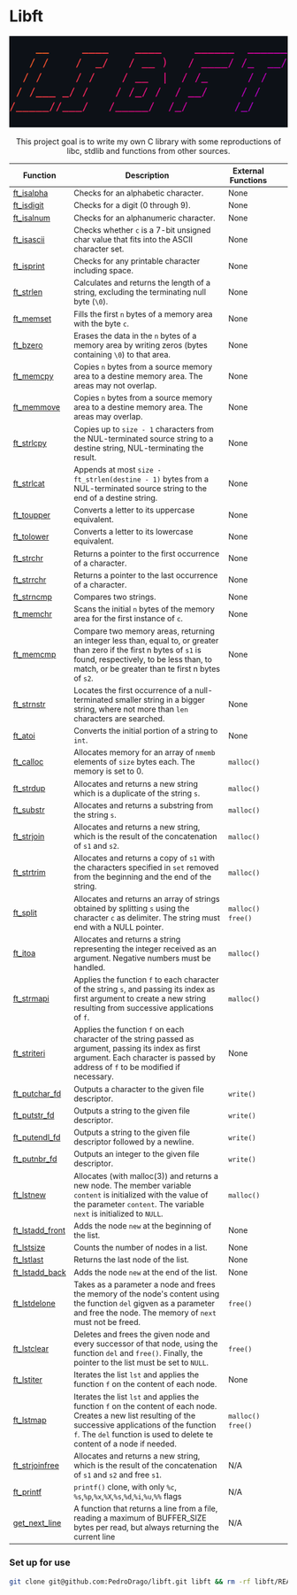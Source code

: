 # Libft

<p align="center">
    <img src="./printscreen.png"/>
</p>

<p align="center">This project goal is to write my own C library with some reproductions of libc, stdlib and functions from other sources.</p>

| Function                                       | Description                                                                                                                                                                                                                             | External Functions  |     |     |
| ---------------------------------------------- | --------------------------------------------------------------------------------------------------------------------------------------------------------------------------------------------------------------------------------------- | ------------------- | --- | --- |
| [ft_isalpha](ft_isalpha.c)                     | Checks for an alphabetic character.                                                                                                                                                                                                     | None                |     |     |
| [ft_isdigit](ft_isdigit.c)                     | Checks for a digit (0 through 9).                                                                                                                                                                                                       | None                |     |     |
| [ft_isalnum](ft_isalnum.c)                     | Checks for an alphanumeric character.                                                                                                                                                                                                   | None                |     |     |
| [ft_isascii](ft_isascii.c)                     | Checks whether `c` is a 7-bit unsigned char value that fits into the ASCII character set.                                                                                                                                               | None                |     |     |
| [ft_isprint](ft_isprint.c)                     | Checks for any printable character including space.                                                                                                                                                                                     | None                |     |     |
| [ft_strlen](ft_strlen.c)                       | Calculates and returns the length of a string, excluding the terminating null byte (`\0`).                                                                                                                                              | None                |     |     |
| [ft_memset](ft_memset.c)                       | Fills the first `n` bytes of a memory area with the byte `c`.                                                                                                                                                                           | None                |     |     |
| [ft_bzero](ft_bzero.c)                         | Erases the data in the `n` bytes of a memory area by writing zeros (bytes containing `\0`) to that area.                                                                                                                                | None                |     |     |
| [ft_memcpy](ft_memcpy.c)                       | Copies `n` bytes from a source memory area to a destine memory area. The areas may not overlap.                                                                                                                                         | None                |     |     |
| [ft_memmove](ft_memmove.c)                     | Copies `n` bytes from a source memory area to a destine memory area. The areas may overlap.                                                                                                                                             | None                |     |     |
| [ft_strlcpy](ft_strlcpy.c)                     | Copies up to `size - 1` characters from the NUL-terminated source string to a destine string, NUL-terminating the result.                                                                                                               | None                |     |     |
| [ft_strlcat](ft_strlcat.c)                     | Appends at most `size - ft_strlen(destine - 1)` bytes from a NUL-terminated source string to the end of a destine string.                                                                                                               | None                |     |     |
| [ft_toupper](ft_toupper.c)                     | Converts a letter to its uppercase equivalent.                                                                                                                                                                                          | None                |     |     |
| [ft_tolower](ft_tolower.c)                     | Converts a letter to its lowercase equivalent.                                                                                                                                                                                          | None                |     |     |
| [ft_strchr](ft_strchr.c)                       | Returns a pointer to the first occurrence of a character.                                                                                                                                                                               | None                |     |     |
| [ft_strrchr](ft_strrchr.c)                     | Returns a pointer to the last occurrence of a character.                                                                                                                                                                                | None                |     |     |
| [ft_strncmp](ft_strncmp.c)                     | Compares two strings.                                                                                                                                                                                                                   | None                |     |     |
| [ft_memchr](ft_memchr.c)                       | Scans the initial `n` bytes of the memory area for the first instance of `c`.                                                                                                                                                           | None                |     |     |
| [ft_memcmp](ft_memcmp.c)                       | Compare two memory areas, returning an integer less than, equal to, or greater than zero if the first n bytes of `s1` is found, respectively, to be less than, to match, or be greater than te first n bytes of `s2`.                   | None                |     |     |
| [ft_strnstr](ft_strnstr.c)                     | Locates the first occurrence of a null-terminated smaller string in a bigger string, where not more than `len` characters are searched.                                                                                                 | None                |     |     |
| [ft_atoi](ft_atoi.c)                           | Converts the initial portion of a string to `int`.                                                                                                                                                                                      | None                |     |     |
| [ft_calloc](ft_calloc.c)                       | Allocates memory for an array of `nmemb` elements of `size` bytes each. The memory is set to 0.                                                                                                                                         | `malloc()`          |     |     |
| [ft_strdup](ft_strdup.c)                       | Allocates and returns a new string which is a duplicate of the string `s`.                                                                                                                                                              | `malloc()`          |     |     |
| [ft_substr](ft_substr.c)                       | Allocates and returns a substring from the string `s`.                                                                                                                                                                                  | `malloc()`          |     |     |
| [ft_strjoin](ft_strjoin.c)                     | Allocates and returns a new string, which is the result of the concatenation of `s1` and `s2`.                                                                                                                                          | `malloc()`          |     |     |
| [ft_strtrim](ft_strtrim.c)                     | Allocates and returns a copy of `s1` with the characters specified in `set` removed from the beginning and the end of the string.                                                                                                       | `malloc()`          |     |     |
| [ft_split](ft_split.c)                         | Allocates and returns an array of strings obtained by splitting `s` using the character `c` as delimiter. The string must end with a NULL pointer.                                                                                      | `malloc()` `free()` |     |     |
| [ft_itoa](ft_itoa.c)                           | Allocates and returns a string representing the integer received as an argument. Negative numbers must be handled.                                                                                                                      | `malloc()`          |     |     |
| [ft_strmapi](ft_strmapi.c)                     | Applies the function `f` to each character of the string `s`, and passing its index as first argument to create a new string resulting from successive applications of `f`.                                                             | `malloc()`          |     |     |
| [ft_striteri](ft_striteri.c)                   | Applies the function `f` on each character of the string passed as argument, passing its index as first argument. Each character is passed by address of `f` to be modified if necessary.                                               | None                |     |     |
| [ft_putchar_fd](ft_putchar_fd.c)               | Outputs a character to the given file descriptor.                                                                                                                                                                                       | `write()`           |     |     |
| [ft_putstr_fd](ft_putstr_fd.c)                 | Outputs a string to the given file descriptor.                                                                                                                                                                                          | `write()`           |     |     |
| [ft_putendl_fd](ft_putendl_fd.c)               | Outputs a string to the given file descriptor followed by a newline.                                                                                                                                                                    | `write()`           |     |     |
| [ft_putnbr_fd](ft_putnbr_fd.c)                 | Outputs an integer to the given file descriptor.                                                                                                                                                                                        | `write()`           |     |     |
| [ft_lstnew](ft_lstnew_bonus.c)                 | Allocates (with malloc(3)) and returns a new node. The member variable `content` is initialized with the value of the parameter `content`. The variable `next` is initialized to `NULL`.                                                | `malloc()`          |     |     |
| [ft_lstadd_front](ft_lstadd_front_bonus.c)     | Adds the node `new` at the beginning of the list.                                                                                                                                                                                       | None                |     |     |
| [ft_lstsize](ft_lstsize_bonus.c)               | Counts the number of nodes in a list.                                                                                                                                                                                                   | None                |     |     |
| [ft_lstlast](ft_lstlast_bonus.c)               | Returns the last node of the list.                                                                                                                                                                                                      | None                |     |     |
| [ft_lstadd_back](ft_lstadd_back_bonus.c)       | Adds the node `new` at the end of the list.                                                                                                                                                                                             | None                |     |     |
| [ft_lstdelone](ft_lstdelone_bonus.c)           | Takes as a parameter a node and frees the memory of the node's content using the function `del` gigven as a parameter and free the node. The memory of `next` must not be freed.                                                        | `free()`            |     |     |
| [ft_lstclear](ft_lstclear_bonus.c)             | Deletes and frees the given node and every successor of that node, using the function `del` and `free()`. Finally, the pointer to the list must be set to `NULL`.                                                                       | `free()`            |     |     |
| [ft_lstiter](ft_lstiter_bonus.c)               | Iterates the list `lst` and applies the function `f` on the content of each node.                                                                                                                                                       | None                |     |     |
| [ft_lstmap](ft_lstmap_bonus.c)                 | Iterates the list `lst` and applies the function `f` on the content of each node. Creates a new list resulting of the successive applications of the function `f`. The `del` function is used to delete te content of a node if needed. | `malloc()` `free()` |     |     |
| [ft_strjoinfree](ft_strjoinfree.c)             | Allocates and returns a new string, which is the result of the concatenation of `s1` and `s2` and free `s1`.                                                                                                                            | N/A                 |     |     |
| [ft_printf](ft_printf.c)                       | `printf()` clone, with only `%c`, `%s`,`%p`,`%x`,`%X`,`%s`,`%d`,`%i`,`%u`,`%%` flags                                                                                                                                                    | N/A                 |     |     |
| [get_next_line](get_next_line/get_next_line.c) | A function that returns a line from a file, reading a maximum of BUFFER_SIZE bytes per read, but always returning the current line                                                                                                      | N/A                 |     |     |

### Set up for use
```bash
git clone git@github.com:PedroDrago/libft.git libft && rm -rf libft/README.md libft/.gitignore libft/.git libft/printscreen.png libft/to-do.md
```
